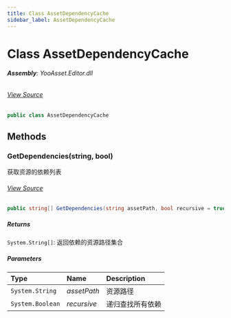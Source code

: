 ```yaml
---
title: Class AssetDependencyCache
sidebar_label: AssetDependencyCache
---
```

# Class AssetDependencyCache


###### **Assembly**: YooAsset.Editor.dll
###### [View Source](https://github.com/tuyoogame/YooAsset-Samples.git/blob/main/Assets/YooAsset/Editor/AssetBundleCollector/AssetDependencyCache.cs#L11)
```csharp title="Declaration"
public class AssetDependencyCache
```
## Methods
### GetDependencies(string, bool)
获取资源的依赖列表
###### [View Source](https://github.com/tuyoogame/YooAsset-Samples.git/blob/main/Assets/YooAsset/Editor/AssetBundleCollector/AssetDependencyCache.cs#L39)
```csharp title="Declaration"
public string[] GetDependencies(string assetPath, bool recursive = true)
```

##### Returns

`System.String[]`: 返回依赖的资源路径集合
##### Parameters

| Type | Name | Description |
|:--- |:--- |:--- |
| `System.String` | *assetPath* | 资源路径 |
| `System.Boolean` | *recursive* | 递归查找所有依赖 |

